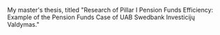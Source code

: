 My master's thesis, titled "Research of Pillar I Pension Funds Efficiency: Example of the Pension Funds Case of UAB Swedbank Investicijų Valdymas."
